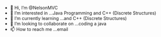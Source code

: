 - 👋 Hi, I’m @NelsonMVC
- 👀 I’m interested in ...Java Programming and C++ (Discrete Structures)
- 🌱 I’m currently learning ...and C++ (Discrete Structures)
- 💞️ I’m looking to collaborate on ...coding a java
- 📫 How to reach me ...email

<!---
NelsonMVC/NelsonMVC is a ✨ special ✨ repository because its `README.md` (this file) appears on your GitHub profile.
You can click the Preview link to take a look at your changes.
--->
